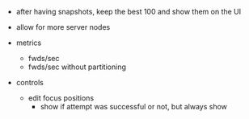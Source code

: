 
- after having snapshots, keep the best 100 and show them on the UI
- allow for more server nodes

- metrics
  - fwds/sec
  - fwds/sec without partitioning
- controls
  - edit focus positions
    - show if attempt was successful or not, but always show
